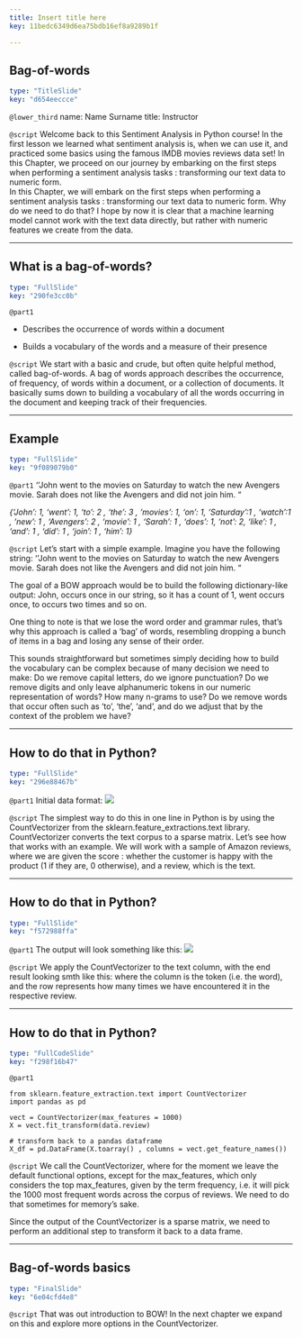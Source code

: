 ```yaml
---
title: Insert title here
key: 11bedc6349d6ea75bdb16ef8a9289b1f

---
```

## Bag-of-words

```yaml
type: "TitleSlide"
key: "d654eeccce"
```

`@lower_third`
name: Name Surname
title: Instructor


`@script`
Welcome back to this Sentiment Analysis in Python course! 
In the first lesson we learned what sentiment analysis is, when we can use it, and practiced some basics using the famous IMDB  movies reviews data set! In this Chapter, we proceed on our journey by embarking on the first steps when performing a sentiment analysis tasks : transforming our text data to numeric form.  
In this Chapter, we will embark on the first steps when performing a sentiment analysis tasks : transforming our text data to numeric form. 
Why do we need to do that? I hope by now it is clear that a machine learning model cannot work with the text data directly, but rather with numeric features we create from the data.


---
## What is a bag-of-words?

```yaml
type: "FullSlide"
key: "290fe3cc0b"
```

`@part1`
- Describes the occurrence of words within a document

- Builds a vocabulary of the words and a measure of their presence


`@script`
We start with a basic and crude, but often quite helpful method, called bag-of-words. A bag of words approach describes the occurrence, of frequency, of words within a document, or a collection of documents. It basically sums down to building a vocabulary of all the words occurring in the document and keeping track of their frequencies.


---
## Example

```yaml
type: "FullSlide"
key: "9f089079b0"
```

`@part1`
‘’John went to the movies on Saturday to watch the new Avengers movie. Sarah does not like the Avengers and did not join him. “


_{‘John’: 1, ‘went’: 1, ‘to’: 2 , ‘the’: 3 , ’movies’: 1, ‘on’: 1, ‘Saturday’:1 , ‘watch’:1 , ‘new’: 1  , ‘Avengers’: 2 , ‘movie’: 1 , ‘Sarah’: 1 , ‘does’: 1, ‘not’: 2, ‘like’: 1 , ‘and’: 1  , ‘did’: 1 , ‘join’: 1 , ‘him’: 1}_


`@script`
Let’s start with a simple example. Imagine you have the following string:  ‘’John went to the movies on Saturday to watch the new Avengers movie. Sarah does not like the Avengers and did not join him. “

The goal of a BOW approach would be to build the following dictionary-like output: John, occurs once in our string, so it has a count of 1, went occurs once, to occurs two times and so on. 

One thing to note is that we lose the word order and grammar rules, that’s why this approach is called a ‘bag’ of words, resembling dropping a bunch of items in a bag and losing any sense of their order.

This sounds straightforward but sometimes simply deciding how to build the vocabulary can be complex because of many decision we need to make: Do we remove capital letters, do we ignore punctuation? Do we remove digits and only leave alphanumeric tokens in our numeric representation of words? How many n-grams to use? Do we remove words that occur often such as ‘to’, ‘the’, ‘and’, and do we adjust that by the context of the problem we have?


---
## How to do that in Python?

```yaml
type: "FullSlide"
key: "296e88467b"
```

`@part1`
Initial data format: ![](https://assets.datacamp.com/production/repositories/4394/datasets/fd0fcbde68733df401f5f07a2e009f592fc757c0/initial%20format.PNG )


`@script`
The simplest way to do this in one line in Python is by using the CountVectorizer from the sklearn.feature_extractions.text library. CountVectorizer converts the text corpus to a sparse matrix. Let’s see how that works with an example. We will work with a sample of Amazon reviews, where we are given the score : whether the customer is happy with the product (1 if they are, 0 otherwise), and a review, which is the text.


---
## How to do that in Python? 

```yaml
type: "FullSlide"
key: "f572988ffa"
```

`@part1`
The output will look something like this: ![](https://assets.datacamp.com/production/repositories/4394/datasets/654d74967acb7bd1a2d45ed03c293a4b3562c496/final%20output.PNG)


`@script`
We apply the CountVectorizer to the text column, with the end result looking smth like this: where the column is the token (i.e. the word), and the row represents how many times we have encountered it in the respective review.


---
## How to do that in Python?

```yaml
type: "FullCodeSlide"
key: "f298f16b47"
```

`@part1`
```
from sklearn.feature_extraction.text import CountVectorizer
import pandas as pd 

vect = CountVectorizer(max_features = 1000)
X = vect.fit_transform(data.review)

# transform back to a pandas dataframe
X_df = pd.DataFrame(X.toarray() , columns = vect.get_feature_names())

```


`@script`
We call the CountVectorizer, where for the moment we leave the default functional options, except for the max_features, which only considers the top max_features, given by the term frequency, i.e. it will pick the 1000 most frequent words across the corpus of reviews. We need to do that sometimes for memory’s sake. 

Since the output of the CountVectorizer is a sparse matrix, we need to perform an additional step to transform it back to a data frame.


---
## Bag-of-words basics

```yaml
type: "FinalSlide"
key: "6e04cfd4e8"
```

`@script`
That was out introduction to BOW! 
In the next chapter we expand on this and explore more options in the CountVectorizer.

